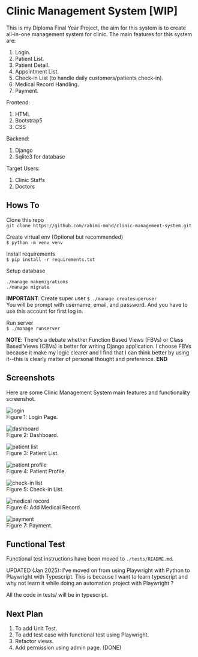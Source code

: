 # Clinic Management System [WIP]

This is my Diploma Final Year Project, the aim for this system is to create all-in-one management system for clinic. The main features for this system are:
1. Login.
2. Patient List.
3. Patient Detail.
4. Appointment List.
5. Check-in List (to handle daily customers/patients check-in).
6. Medical Record Handling.
7. Payment.

Frontend:

1. HTML
2. Bootstrap5
3. CSS

Backend:

1. Django
2. Sqlite3 for database

Target Users:
1. Clinic Staffs
2. Doctors

## Hows To

Clone this repo  
`git clone https://github.com/rahimi-mohd/clinic-management-system.git`

Create virtual env (Optional but recommended)  
`$ python -m venv venv`

Install requirements  
`$ pip install -r requirements.txt`

Setup database  

```
./manage makemigrations
./manage migrate
```

**IMPORTANT**: Create super user
`$ ./manage createsuperuser`  
You will be prompt with username, email, and password. And you have to use this account for first log in.  

Run server  
`$ ./manage runserver`

**NOTE**: There's a debate whether Function Based Views (FBVs) or Class Based Views (CBVs) is better for writing Django application. I choose  FBVs because it make my logic clearer and I find that I can think better by using it--this is clearly matter of personal thought and preference. **END**

## Screenshots

Here are some Clinic Management System main features and functionality screenshot.  

![login](images/login.png "Figure 1: Login Page.")  
Figure 1: Login Page.  

![dashboard](images/dashboard.png "Figure 2: Dashboard.")  
Figure 2: Dashboard.  

![patient list](images/patient_list.png "Figure 3: Patient List")  
Figure 3: Patient List.  

![patient profile](images/profile.png "Figure 4: Patient Profile.")  
Figure 4: Patient Profile.  

![check-in list](images/checkin_list.png "Figure 5: Check-in List.")  
Figure 5: Check-in List.  

![medical record](images/medical_record.png "Figure 6: Add Medical Record.")  
Figure 6: Add Medical Record.  

![payment](images/payment.png "Figure 7: Payment.")  
Figure 7: Payment.  


## Functional Test

Functional test instructions have been moved to `./tests/README.md`.  

UPDATED (Jan 2025): I've moved on from using Playwright with Python to Playwright with Typescript. This is because I want to learn typescript and why not learn it while doing an automation project with Playwright ?  

All the code in tests/ will be in typescript.

## Next Plan

1. To add Unit Test.
2. To add test case with functional test using Playwright.
3. Refactor views.
4. Add permission using admin page. (DONE)

